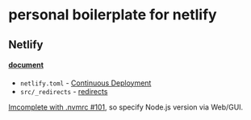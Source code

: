 # personal boilerplate for netlify

## Netlify

#### [document](https://www.netlify.com/docs/)

- `netlify.toml` - [Continuous Deployment](https://www.netlify.com/docs/continuous-deployment/)
- `src/_redirects` - [redirects](https://www.netlify.com/docs/redirects/)

[Imcomplete with .nvmrc #101](https://github.com/netlify/build-image/issues/101), so specify Node.js version via Web/GUI.
